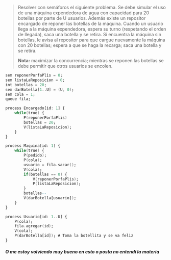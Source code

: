 >Resolver con semáforos el siguiente problema. Se debe simular el uso de una máquina expendedora de agua con capacidad para 20 botellas por parte de U usuarios. Además existe un repositor encargado de reponer las botellas de la máquina. Cuando un usuario llega a la máquina expendedora, espera su turno (respetando el orden de llegada), saca una botella y se retira.
>Si encuentra la máquina sin botellas, le avisa al repositor para que cargue nuevamente la máquina con 20 botellas; espera a que se haga la recarga; saca una botella y se retira.
>
>**Nota:** maximizar la concurrencia; mientras se reponen las botellas se debe permitir que otros usuarios se encolen.

```ada
sem reponerPorfaPlis = 0;
sem listaLaReposicion = 0;
int botellas = 20;
sem darBotella[1..U] = (U, 0);
sem cola = 1;
queue fila;

process Encargado[id: 1] {
    while(true) {
        P(reponerPorfaPlis)
        botellas = 20;
        V(listaLaReposicion);
    }
}

process Maquina[id: 1] {
    while(true) {
        P(pedido);
        P(cola);
        usuario = fila.sacar();
        V(cola);
        if(botellas == 0) {
            V(reponerPorfaPlis);
            P(listaLaReposicion);
        }
        botellas--
        V(darBotella[usuario]);
    }
}

process Usuario[id: 1..U] {
    P(cola);
    fila.agregar(id);
    V(cola);
    P(darBotella[id]); # Toma la botellita y se va feliz 
}
```

##### O me estoy volviendo muy bueno en esto o posta no entendí la materia